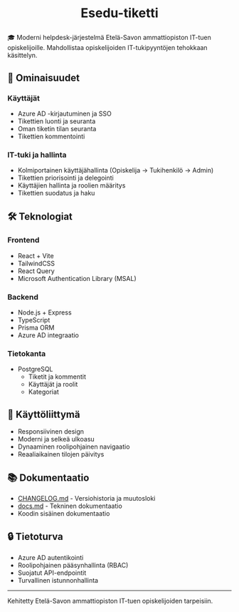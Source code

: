 # <p align='center'>Esedu-tiketti</p>

🎓 Moderni helpdesk-järjestelmä Etelä-Savon ammattiopiston IT-tuen opiskelijoille. Mahdollistaa opiskelijoiden IT-tukipyyntöjen tehokkaan käsittelyn.

## 🚀 Ominaisuudet

### Käyttäjät
- Azure AD -kirjautuminen ja SSO
- Tikettien luonti ja seuranta
- Oman tiketin tilan seuranta
- Tikettien kommentointi

### IT-tuki ja hallinta
- Kolmiportainen käyttäjähallinta (Opiskelija → Tukihenkilö → Admin)
- Tikettien priorisointi ja delegointi
- Käyttäjien hallinta ja roolien määritys
- Tikettien suodatus ja haku

## 🛠️ Teknologiat

### Frontend
- React + Vite
- TailwindCSS
- React Query
- Microsoft Authentication Library (MSAL)

### Backend
- Node.js + Express
- TypeScript
- Prisma ORM
- Azure AD integraatio

### Tietokanta
- PostgreSQL
  - Tiketit ja kommentit
  - Käyttäjät ja roolit
  - Kategoriat

## 📱 Käyttöliittymä
- Responsiivinen design
- Moderni ja selkeä ulkoasu
- Dynaaminen roolipohjainen navigaatio
- Reaaliaikainen tilojen päivitys

## 📚 Dokumentaatio
- [CHANGELOG.md](./CHANGELOG.md) - Versiohistoria ja muutosloki
- [docs.md](./docs.md) - Tekninen dokumentaatio
- Koodin sisäinen dokumentaatio

## 🔒 Tietoturva
- Azure AD autentikointi
- Roolipohjainen pääsynhallinta (RBAC)
- Suojatut API-endpointit
- Turvallinen istunnonhallinta

---
Kehitetty Etelä-Savon ammattiopiston IT-tuen opiskelijoiden tarpeisiin.
